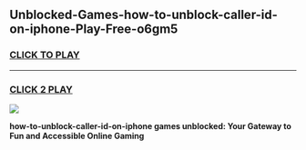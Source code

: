 
## Unblocked-Games-how-to-unblock-caller-id-on-iphone-Play-Free-o6gm5
<h3>
<a href="https://premium76.site?title=how-to-unblock-caller-id-on-iphone&ref=21A">CLICK TO PLAY</a></h3>
<hr>

<h3>
<a href="https://premium76.site?title=how-to-unblock-caller-id-on-iphone&ref=21A">CLICK 2 PLAY</a>
  
</h3>

<a href="https://premium76.site?title=how-to-unblock-caller-id-on-iphone&ref=21A"><img src="https://clearcache.store/games.png"></a>


**how-to-unblock-caller-id-on-iphone games unblocked: Your Gateway to Fun and Accessible Online Gaming**
